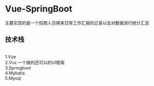 # Vue-SpringBoot
主要实现的是一个招商人员用来日常工作汇报的记录以及对数据进行统计汇总
## 技术栈
<br>1.Vue
<br>2.Vux 一个做的还可以的UI框架
<br>3.Springboot
<br>4.Mybatis
<br>5.Mysql 
